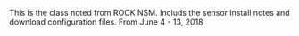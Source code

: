This is the class noted from ROCK NSM.
Includs the sensor install notes and download configuration files.
From June 4 - 13, 2018
